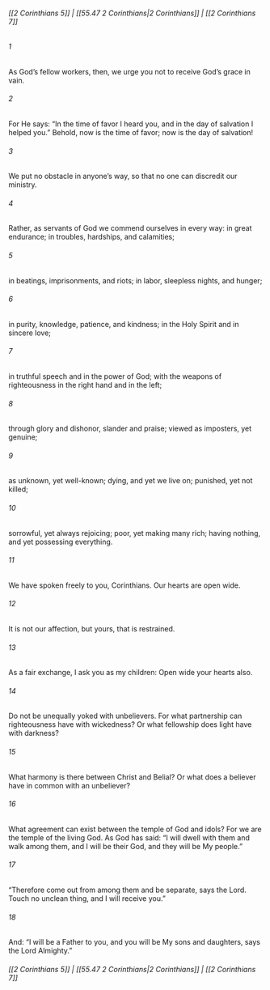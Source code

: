 
###### [[2 Corinthians 5]] | [[55.47 2 Corinthians|2 Corinthians]] | [[2 Corinthians 7]]

###### 1
As God’s fellow workers, then, we urge you not to receive God’s grace in vain.
###### 2
For He says: “In the time of favor I heard you, and in the day of salvation I helped you.” Behold, now is the time of favor; now is the day of salvation!
###### 3
We put no obstacle in anyone’s way, so that no one can discredit our ministry.
###### 4
Rather, as servants of God we commend ourselves in every way: in great endurance; in troubles, hardships, and calamities;
###### 5
in beatings, imprisonments, and riots; in labor, sleepless nights, and hunger;
###### 6
in purity, knowledge, patience, and kindness; in the Holy Spirit and in sincere love;
###### 7
in truthful speech and in the power of God; with the weapons of righteousness in the right hand and in the left;
###### 8
through glory and dishonor, slander and praise; viewed as imposters, yet genuine;
###### 9
as unknown, yet well-known; dying, and yet we live on; punished, yet not killed;
###### 10
sorrowful, yet always rejoicing; poor, yet making many rich; having nothing, and yet possessing everything.
###### 11
We have spoken freely to you, Corinthians. Our hearts are open wide.
###### 12
It is not our affection, but yours, that is restrained.
###### 13
As a fair exchange, I ask you as my children: Open wide your hearts also.
###### 14
Do not be unequally yoked with unbelievers. For what partnership can righteousness have with wickedness? Or what fellowship does light have with darkness?
###### 15
What harmony is there between Christ and Belial? Or what does a believer have in common with an unbeliever?
###### 16
What agreement can exist between the temple of God and idols? For we are the temple of the living God. As God has said: “I will dwell with them and walk among them, and I will be their God, and they will be My people.”
###### 17
“Therefore come out from among them and be separate, says the Lord. Touch no unclean thing, and I will receive you.”
###### 18
And: “I will be a Father to you, and you will be My sons and daughters, says the Lord Almighty.”

###### [[2 Corinthians 5]] | [[55.47 2 Corinthians|2 Corinthians]] | [[2 Corinthians 7]]
